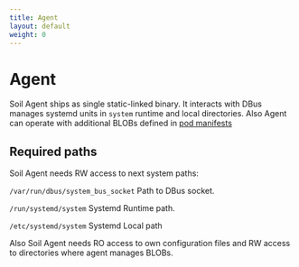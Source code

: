 ```yaml
---
title: Agent
layout: default
weight: 0
---
```



# Agent

Soil Agent ships as single static-linked binary. It interacts with DBus manages systemd units in `system` runtime and local directories. Also Agent can operate with additional BLOBs defined in [pod manifests]({{site.baseurl}}/pod)

## Required paths

Soil Agent needs RW access to next system paths:

`/var/run/dbus/system_bus_socket` Path to DBus socket.

`/run/systemd/system` Systemd Runtime path.

`/etc/systemd/system` Systemd Local path

Also Soil Agent needs RO access to own configuration files and RW access to directories where agent manages BLOBs.
